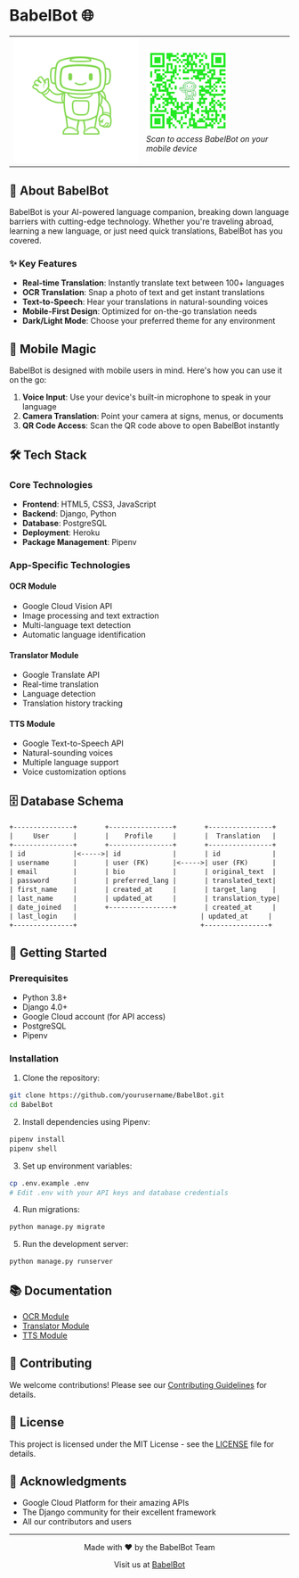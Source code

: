 # BabelBot 🌐

<div align="center">
<table style="border: none; background: none;">
<tr style="border: none; background: none;">
<td style="border: none; background: none;">
  <img src="main_app/static/images/logo2.png" alt="BabelBot Logo" width="300"/>
</td>
<td style="border: none; background: none;">
  <a href="https://babelbot-80382e0f3acb.herokuapp.com/">
    <img src="main_app/static/images/qr-code.svg" alt="QR Code" width="150"/>
  </a>
  <br/>
  <em>Scan to access BabelBot on your mobile device</em>
</td>
</tr>
</table>
</div>

## 🚀 About BabelBot

BabelBot is your AI-powered language companion, breaking down language barriers with cutting-edge technology. Whether you're traveling abroad, learning a new language, or just need quick translations, BabelBot has you covered.

### ✨ Key Features

- **Real-time Translation**: Instantly translate text between 100+ languages
- **OCR Translation**: Snap a photo of text and get instant translations
- **Text-to-Speech**: Hear your translations in natural-sounding voices
- **Mobile-First Design**: Optimized for on-the-go translation needs
- **Dark/Light Mode**: Choose your preferred theme for any environment

## 📱 Mobile Magic

BabelBot is designed with mobile users in mind. Here's how you can use it on the go:

1. **Voice Input**: Use your device's built-in microphone to speak in your language
2. **Camera Translation**: Point your camera at signs, menus, or documents
3. **QR Code Access**: Scan the QR code above to open BabelBot instantly

## 🛠️ Tech Stack

### Core Technologies
- **Frontend**: HTML5, CSS3, JavaScript
- **Backend**: Django, Python
- **Database**: PostgreSQL
- **Deployment**: Heroku
- **Package Management**: Pipenv

### App-Specific Technologies

#### OCR Module
- Google Cloud Vision API
- Image processing and text extraction
- Multi-language text detection
- Automatic language identification

#### Translator Module
- Google Translate API
- Real-time translation
- Language detection
- Translation history tracking

#### TTS Module
- Google Text-to-Speech API
- Natural-sounding voices
- Multiple language support
- Voice customization options

## 🗄️ Database Schema

```ascii
+---------------+       +----------------+       +----------------+
|     User      |       |    Profile     |       |  Translation   |
+---------------+       +----------------+       +----------------+
| id            |<----->| id             |       | id             |
| username      |       | user (FK)      |<----->| user (FK)      |
| email         |       | bio            |       | original_text  |
| password      |       | preferred_lang |       | translated_text|
| first_name    |       | created_at     |       | target_lang    |
| last_name     |       | updated_at     |       | translation_type|
| date_joined   |       +----------------+       | created_at     |
| last_login    |                               | updated_at     |
+---------------+                               +----------------+
```

## 🚀 Getting Started

### Prerequisites

- Python 3.8+
- Django 4.0+
- Google Cloud account (for API access)
- PostgreSQL
- Pipenv

### Installation

1. Clone the repository:
```bash
git clone https://github.com/yourusername/BabelBot.git
cd BabelBot
```

2. Install dependencies using Pipenv:
```bash
pipenv install
pipenv shell
```

3. Set up environment variables:
```bash
cp .env.example .env
# Edit .env with your API keys and database credentials
```

4. Run migrations:
```bash
python manage.py migrate
```

5. Run the development server:
```bash
python manage.py runserver
```

## 📚 Documentation

- [OCR Module](ocr/README.md)
- [Translator Module](translator/README.md)
- [TTS Module](tts/README.md)

## 🤝 Contributing

We welcome contributions! Please see our [Contributing Guidelines](CONTRIBUTING.md) for details.

## 📄 License

This project is licensed under the MIT License - see the [LICENSE](LICENSE) file for details.

## 🙏 Acknowledgments

- Google Cloud Platform for their amazing APIs
- The Django community for their excellent framework
- All our contributors and users

---

<div align="center">
  <p>Made with ❤️ by the BabelBot Team</p>
  <p>Visit us at <a href="https://babelbot-80382e0f3acb.herokuapp.com/">BabelBot</a></p>
</div> 